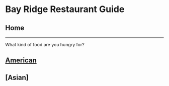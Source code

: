 # Bay Ridge Restaurant Guide
## Home
---
What kind of food are you hungry for?
## [American](american/american.md)
## [Asian]

